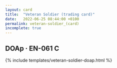 ```yaml
---
layout: card
title:  "Veteran Soldier (trading card)"
date:   2022-06-25 08:44:00 +0100
permalink: veteran-soldier_(card)
incomplete: true
---
```


## DOAp &middot; EN-061 C

{% include templates/veteran-soldier-doap.html %}